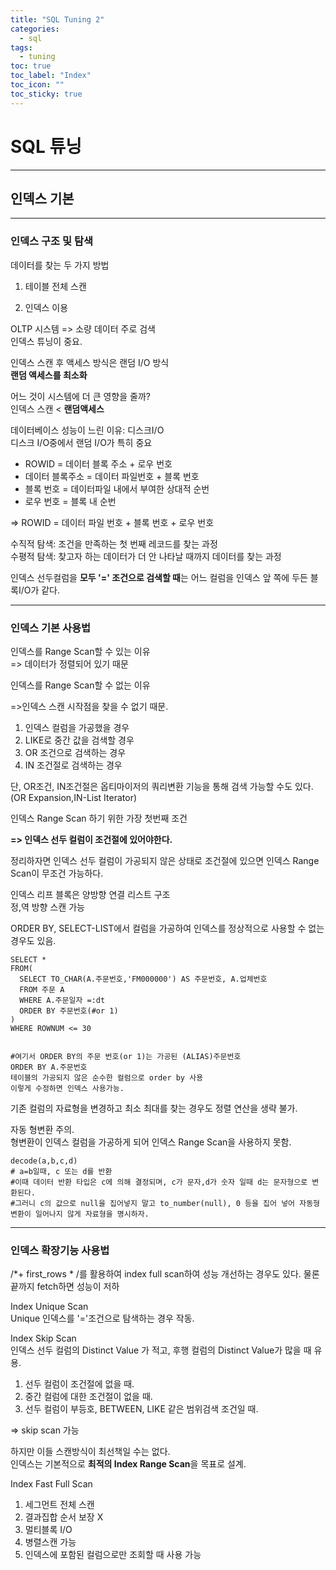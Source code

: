 ```yaml
---
title: "SQL Tuning 2"
categories:
  - sql
tags:
  - tuning
toc: true
toc_label: "Index"
toc_icon: ""
toc_sticky: true
---
```

# SQL 튜닝

---

## 인덱스 기본


---
### 인덱스 구조 및 탐색

데이터를 찾는 두 가지 방법

1. 테이블 전체 스캔

2. 인덱스 이용

OLTP 시스템 => 소량 데이터 주로 검색  
인덱스 튜닝이 중요.

인덱스 스캔 후 액세스 방식은 랜덤 I/O 방식  
**랜덤 액세스를 최소화**

어느 것이 시스템에 더 큰 영향을 줄까?  
인덱스 스캔 < **랜덤액세스**

데이터베이스 성능이 느린 이유: 디스크I/O  
디스크 I/O중에서 랜덤 I/O가 특히 중요

+ ROWID = 데이터 블록 주소 + 로우 번호
+ 데이터 블록주소 = 데이터 파일번호 + 블록 번호
+ 블록 번호 = 데이터파일 내에서 부여한 상대적 순번
+ 로우 번호 = 블록 내 순번

=> ROWID = 데이터 파일 번호 + 블록 번호 + 로우 번호

수직적 탐색: 조건을 만족하는 첫 번째 레코드를 찾는 과정  
수평적 탐색: 찾고자 하는 데이터가 더 안 나타날 때까지 데이터를 찾는 과정


인덱스 선두컬럼을 **모두 '=' 조건으로 검색할 때**는 어느 컬럼을 인덱스 앞 쪽에 두든 블록I/O가 같다.



---

### 인덱스 기본 사용법

인덱스를 Range Scan할 수 있는 이유  
=> 데이터가 정렬되어 있기 때문

인덱스를 Range Scan할 수 없는 이유

=>인덱스 스캔 시작점을 찾을 수 없기 때문.

1. 인덱스 컬럼을 가공했을 경우
2. LIKE로 중간 값을 검색할 경우
3. OR 조건으로 검색하는 경우
4. IN 조건절로 검색하는 경우

단, OR조건, IN조건절은 옵티마이저의 쿼리변환 기능을 통해 검색 가능할 수도 있다. (OR Expansion,IN-List Iterator)

인덱스 Range Scan 하기 위한 가장 첫번째 조건

**=> 인덱스 선두 컬럼이 조건절에 있어야한다.**

정리하자면 인덱스 선두 컬럼이 가공되지 않은 상태로 조건절에 있으면 인덱스 Range Scan이 무조건 가능하다.

인덱스 리프 블록은 양방향 연결 리스트 구조    
정,역 방향 스캔 가능

ORDER BY, SELECT-LIST에서 컬럼을 가공하여 인덱스를 정상적으로 사용할 수 없는 경우도 있음.

```
SELECT *
FROM(
  SELECT TO_CHAR(A.주문번호,'FM000000') AS 주문번호, A.업체번호
  FROM 주문 A
  WHERE A.주문일자 =:dt
  ORDER BY 주문번호(#or 1)
)
WHERE ROWNUM <= 30


#여기서 ORDER BY의 주문 번호(or 1)는 가공된 (ALIAS)주문번호 
ORDER BY A.주문번호 
테이블의 가공되지 않은 순수한 컬럼으로 order by 사용
이렇게 수정하면 인덱스 사용가능.

```

기존 컬럼의 자료형을 변경하고 최소 최대를 찾는 경우도 정렬 연산을 생략 불가.

자동 형변환 주의.  
형변환이 인덱스 컬럼을 가공하게 되어 인덱스 Range Scan을 사용하지 못함.

```
decode(a,b,c,d)
# a=b일때, c 또는 d를 반환
#이때 데이터 반환 타입은 c에 의해 결정되며, c가 문자,d가 숫자 일때 d는 문자형으로 변환된다.
#그러니 c의 값으로 null을 집어넣지 말고 to_number(null), 0 등을 집어 넣어 자동형변환이 일어나지 않게 자료형을 명시하자.
```


---

### 인덱스 확장기능 사용법

/*+ first_rows * /를 활용하여 index full scan하여 성능 개선하는 경우도 있다. 물론 끝까지 fetch하면 성능이 저하

Index Unique Scan  
Unique 인덱스를 '='조건으로 탐색하는 경우 작동.

Index Skip Scan  
인덱스 선두 컬럼의 Distinct Value 가 적고, 후행 컬럼의 Distinct Value가 많을 때 유용.

1. 선두 컬럼이 조건절에 없을 때.
2. 중간 컬럼에 대한 조건절이 없을 때.
3. 선두 컬럼이 부등호, BETWEEN, LIKE 같은 범위검색 조건일 때.

=> skip scan 가능

하지만 이들 스캔방식이 최선책일 수는 없다.  
인덱스는 기본적으로 **최적의 Index Range Scan**을 목표로 설계.

Index Fast Full Scan
1. 세그먼트 전체 스캔
2. 결과집합 순서 보장 X
3. 멀티블록 I/O
4. 병렬스캔 가능 
5. 인덱스에 포함된 컬럼으로만 조회할 때 사용 가능


